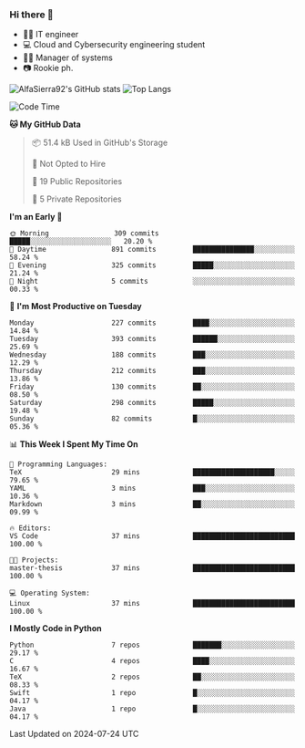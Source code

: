 ### Hi there 👋
- 👨‍💻 IT engineer
- 💻 Cloud and Cybersecurity engineering student
- 👨‍💼 Manager of systems
- 📷 Rookie ph.


![AlfaSierra92's GitHub stats](https://github-readme-stats.vercel.app/api?username=AlfaSierra92&theme=nord)
![Top Langs](https://github-readme-stats.vercel.app/api/top-langs/?username=AlfaSierra92&theme=nord&layout=compact)

<!--START_SECTION:waka-->
![Code Time](http://img.shields.io/badge/Code%20Time-148%20hrs%2054%20mins-blue)

**🐱 My GitHub Data** 

> 📦 51.4 kB Used in GitHub's Storage 
 > 
> 🚫 Not Opted to Hire
 > 
> 📜 19 Public Repositories 
 > 
> 🔑 5 Private Repositories 
 > 
**I'm an Early 🐤** 

```text
🌞 Morning                309 commits         █████░░░░░░░░░░░░░░░░░░░░   20.20 % 
🌆 Daytime                891 commits         ███████████████░░░░░░░░░░   58.24 % 
🌃 Evening                325 commits         █████░░░░░░░░░░░░░░░░░░░░   21.24 % 
🌙 Night                  5 commits           ░░░░░░░░░░░░░░░░░░░░░░░░░   00.33 % 
```
📅 **I'm Most Productive on Tuesday** 

```text
Monday                   227 commits         ████░░░░░░░░░░░░░░░░░░░░░   14.84 % 
Tuesday                  393 commits         ██████░░░░░░░░░░░░░░░░░░░   25.69 % 
Wednesday                188 commits         ███░░░░░░░░░░░░░░░░░░░░░░   12.29 % 
Thursday                 212 commits         ███░░░░░░░░░░░░░░░░░░░░░░   13.86 % 
Friday                   130 commits         ██░░░░░░░░░░░░░░░░░░░░░░░   08.50 % 
Saturday                 298 commits         █████░░░░░░░░░░░░░░░░░░░░   19.48 % 
Sunday                   82 commits          █░░░░░░░░░░░░░░░░░░░░░░░░   05.36 % 
```


📊 **This Week I Spent My Time On** 

```text
💬 Programming Languages: 
TeX                      29 mins             ████████████████████░░░░░   79.65 % 
YAML                     3 mins              ███░░░░░░░░░░░░░░░░░░░░░░   10.36 % 
Markdown                 3 mins              ██░░░░░░░░░░░░░░░░░░░░░░░   09.99 % 

🔥 Editors: 
VS Code                  37 mins             █████████████████████████   100.00 % 

🐱‍💻 Projects: 
master-thesis            37 mins             █████████████████████████   100.00 % 

💻 Operating System: 
Linux                    37 mins             █████████████████████████   100.00 % 
```

**I Mostly Code in Python** 

```text
Python                   7 repos             ███████░░░░░░░░░░░░░░░░░░   29.17 % 
C                        4 repos             ████░░░░░░░░░░░░░░░░░░░░░   16.67 % 
TeX                      2 repos             ██░░░░░░░░░░░░░░░░░░░░░░░   08.33 % 
Swift                    1 repo              █░░░░░░░░░░░░░░░░░░░░░░░░   04.17 % 
Java                     1 repo              █░░░░░░░░░░░░░░░░░░░░░░░░   04.17 % 
```




 Last Updated on 2024-07-24 UTC
<!--END_SECTION:waka-->

<!--
**AlfaSierra92/AlfaSierra92** is a ✨ _special_ ✨ repository because its `README.md` (this file) appears on your GitHub profile.

Here are some ideas to get you started:

- 🔭 I’m currently working on ...
- 🌱 I’m currently learning ...
- 👯 I’m looking to collaborate on ...
- 🤔 I’m looking for help with ...
- 💬 Ask me about ...
- 📫 How to reach me: ...
- 😄 Pronouns: ...
- ⚡ Fun fact: ...
-->
